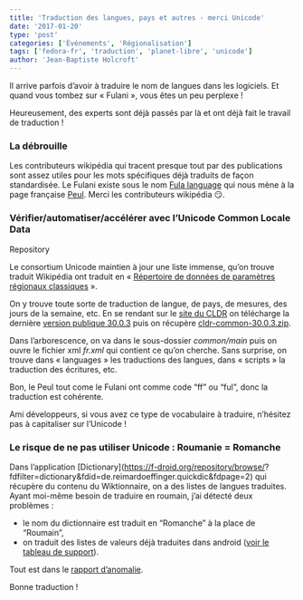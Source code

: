 ```yaml
---
title: 'Traduction des langues, pays et autres - merci Unicode'
date: '2017-01-20'
type: 'post'
categories: ['Événements', 'Régionalisation']
tags: ['fedora-fr', 'traduction', 'planet-libre', 'unicode']
author: 'Jean-Baptiste Holcroft'
---
```


Il arrive parfois d’avoir à traduire le nom de langues dans les
logiciels. Et quand vous tombez sur « Fulani », vous êtes un peu perplexe !

Heureusement, des experts sont déjà passés par là et ont déjà fait le
travail de traduction !

### La débrouille

Les contributeurs wikipédia qui tracent presque tout par des publications
sont assez utiles pour les mots spécifiques déjà traduits de façon
standardisée. Le Fulani existe sous le nom [Fula
language](https://en.wikipedia.org/wiki/Fula_language) qui nous mène à la
page française [Peul](https://fr.wikipedia.org/wiki/Peul). Merci les
contributeurs wikipédia 😏.

### Vérifier/automatiser/accélérer avec l’Unicode Common Locale Data
Repository

Le consortium Unicode maintien à jour une liste immense, qu’on trouve
traduit Wikipédia ont traduit en « [Répertoire de données de paramètres
régionaux
classiques](https://fr.wikipedia.org/wiki/Common_Locale_Data_Repository) ».

On y trouve toute sorte de traduction de langue, de pays, de mesures, des
jours de la semaine, etc.  En se rendant sur le [site du
CLDR](http://cldr.unicode.org/) on télécharge la dernière [version publique
30.0.3](http://unicode.org/Public/cldr/30.0.3/) puis on récupère
[cldr-common-30.0.3.zip](http://unicode.org/Public/cldr/30.0.3/cldr-common-30.0.3.zip).

Dans l’arborescence, on va dans le sous-dossier *common/main* puis on ouvre
le fichier xml *fr.xml* qui contient ce qu’on cherche.  Sans surprise, on
trouve dans « languages » les traductions des langues, dans « scripts » la
traduction des écritures, etc.

Bon, le Peul tout come le Fulani ont comme code “ff” ou “ful”, donc la
traduction est cohérente.

Ami développeurs, si vous avez ce type de vocabulaire à traduire, n’hésitez
pas à capitaliser sur l’Unicode !

### Le risque de ne pas utiliser Unicode : Roumanie = Romanche

Dans l’application [Dictionary](https://f-droid.org/repository/browse/?
fdfilter=dictionary&fdid=de.reimardoeffinger.quickdic&fdpage=2) qui récupère
du contenu du Wiktionnaire, on a des listes de langues traduites. Ayant
moi-même besoin de traduire en roumain, j’ai détecté deux problèmes :
* le nom du dictionnaire est traduit en “Romanche” à la place de “Roumain”,
* on traduit des listes de valeurs déjà traduites dans android ([voir le
  tableau de
  support](https://developer.android.com/reference/java/util/Locale.html)).

Tout est dans le [rapport
d’anomalie](https://github.com/rdoeffinger/Dictionary/issues/55).

Bonne traduction !
